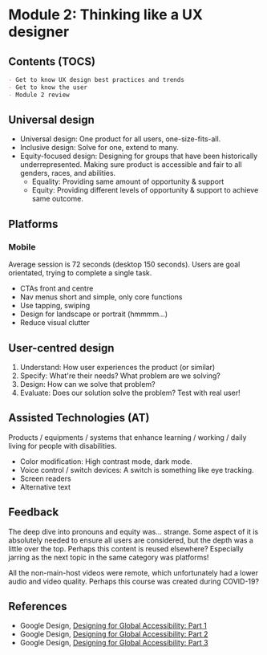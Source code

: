 # Module 2: Thinking like a UX designer

## Contents (TOCS)

```md
- Get to know UX design best practices and trends
- Get to know the user
- Module 2 review
```

## Universal design

- Universal design: One product for all users, one-size-fits-all.
- Inclusive design: Solve for one, extend to many.
- Equity-focused design: Designing for groups that have been historically underrepresented. Making sure product is accessible and fair to all genders, races, and abilities.
  - Equality: Providing same amount of opportunity & support
  - Equity: Providing different levels of opportunity & support to achieve same outcome.

## Platforms

### Mobile

Average session is 72 seconds (desktop 150 seconds). Users are goal orientated, trying to complete a single task.

- CTAs front and centre
- Nav menus short and simple, only core functions
- Use tapping, swiping
- Design for landscape or portrait (hmmmm...)
- Reduce visual clutter

## User-centred design

1. Understand: How user experiences the product (or similar)
2. Specify: What're their needs? What problem are we solving?
3. Design: How can we solve that problem?
4. Evaluate: Does our solution solve the problem? Test with real user!

## Assisted Technologies (AT)

Products / equipments / systems that enhance learning / working / daily living for people with disabilities.

- Color modification: High contrast mode, dark mode.
- Voice control / switch devices: A switch is something like eye tracking.
- Screen readers
- Alternative text

## Feedback

The deep dive into pronouns and equity was... strange. Some aspect of it is absolutely needed to ensure all users are considered, but the depth was a little over the top. Perhaps this content is reused elsewhere? Especially jarring as the next topic in the same category was platforms!

All the non-main-host videos were remote, which unfortunately had a lower audio and video quality. Perhaps this course was created during COVID-19?

## References

- Google Design, [Designing for Global Accessibility: Part 1](https://design.google/library/designing-global-accessibility-part-1)
- Google Design, [Designing for Global Accessibility: Part 2](https://design.google/library/designing-global-accessibility-part-2)
- Google Design, [Designing for Global Accessibility: Part 3](https://design.google/library/designing-global-accessibility-part-iii)
